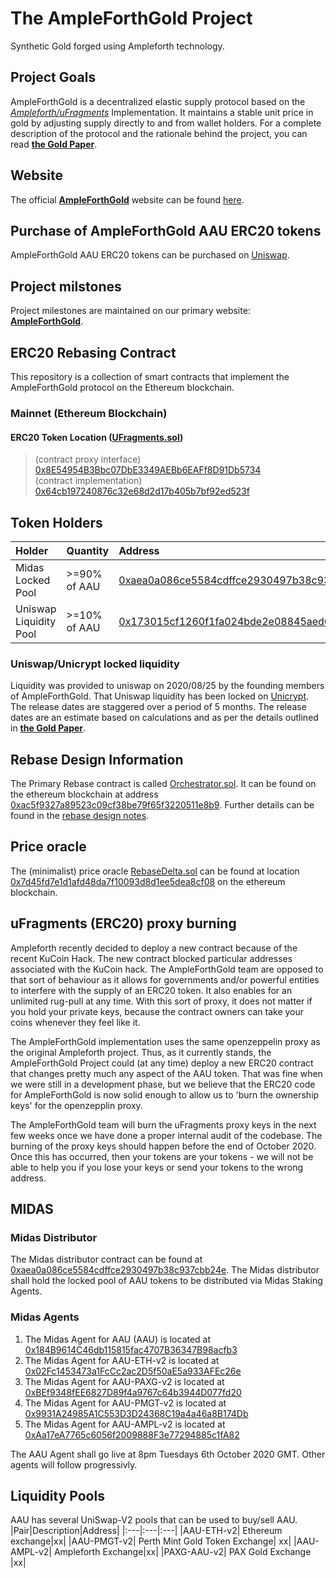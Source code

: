 # The AmpleForthGold Project  

Synthetic Gold forged using Ampleforth technology.

## Project Goals
AmpleForthGold is a decentralized elastic supply protocol based on the [*Ampleforth/uFragments*](https://github.com/ampleforth/uFragments) Implementation. It maintains a stable unit price in gold by adjusting supply directly to and from wallet holders. For a complete description of the protocol and the rationale behind the project, you can read [**the Gold Paper**](https://raw.githubusercontent.com/AmpleForthGold/AmpleForthGold/master/TheGoldPaper.pdf).

## Website
The official [**AmpleForthGold**](https://afgold.org/) website can be found [here](https://afgold.org/). 

## Purchase of AmpleForthGold AAU ERC20 tokens
AmpleForthGold AAU ERC20 tokens can be purchased on [Uniswap](https://app.uniswap.org/#/swap?outputCurrency=0x8E54954B3Bbc07DbE3349AEBb6EAFf8D91Db5734). 

## Project milstones
Project milestones are maintained on our primary website: [**AmpleForthGold**](https://www.afgold.org/roadmap).

## ERC20 Rebasing Contract
This repository is a collection of smart contracts that implement the AmpleForthGold protocol on the Ethereum blockchain.
### Mainnet (Ethereum Blockchain)
#### ERC20 Token Location ([UFragments.sol](https://github.com/AmpleForthGold/uFragments/blob/master/contracts/UFragments.sol))
> (contract proxy interface) [0x8E54954B3Bbc07DbE3349AEBb6EAFf8D91Db5734](https://etherscan.io/address/0x8E54954B3Bbc07DbE3349AEBb6EAFf8D91Db5734)<br>
> (contract implementation) [0x64cb197240876c32e68d2d17b405b7bf92ed523f](https://etherscan.io/address/0x64cb197240876c32e68d2d17b405b7bf92ed523f)

## Token Holders
|Holder|Quantity|Address|
|:---|:---|:---|
|Midas Locked Pool| >=90% of AAU| [0xaea0a086ce5584cdffce2930497b38c937cbb24e](https://etherscan.io/token/0x8E54954B3Bbc07DbE3349AEBb6EAFf8D91Db5734?a=0xaea0a086ce5584cdffce2930497b38c937cbb24e)|
|Uniswap Liquidity Pool | >=10% of AAU| [	0x173015cf1260f1fa024bde2e08845aed61c99e3b](https://etherscan.io/token/0x8E54954B3Bbc07DbE3349AEBb6EAFf8D91Db5734?a=0x173015cf1260f1fa024bde2e08845aed61c99e3b)|

### Uniswap/Unicrypt locked liquidity
Liquidity was provided to uniswap on 2020/08/25 by the founding members of AmpleForthGold. That Uniswap liquidity has been locked on [Unicrypt](https://unicrypt.network/uniswap-browser/pair/0x2d0C51C1282c31d71F035E15770f3214e20F6150). The release dates are staggered over a period of 5 months. The release dates are an estimate based on calculations and as per the details outlined in [**the Gold Paper**](https://raw.githubusercontent.com/AmpleForthGold/AmpleForthGold/master/TheGoldPaper.pdf).

## Rebase Design Information
The Primary Rebase contract is called [Orchestrator.sol](https://github.com/AmpleForthGold/uFragments/blob/master/contracts/Orchestrator.sol). It can be found on the ethereum blockchain at address [0xac5f9327a89523c09cf38be79f65f3220511e8b9](https://etherscan.io/address/0xac5f9327a89523c09cf38be79f65f3220511e8b9). Further details can be found in the [rebase design notes](https://raw.githubusercontent.com/AmpleForthGold/AmpleForthGold/master/ReBasePaper.pdf). 

## Price oracle
The (minimalist) price oracle [RebaseDelta.sol](https://github.com/AmpleForthGold/uFragments/blob/master/contracts/RebaseDelta.sol) can be found at location [0x7d45fd7e1d1afd48da7f10093d8d1ee5dea8cf08](https://etherscan.io/address/0x7d45fd7e1d1afd48da7f10093d8d1ee5dea8cf08) on the ethereum blockchain. 

## uFragments (ERC20) proxy burning
Ampleforth recently decided to deploy a new contract because of the recent KuCoin Hack. The new contract blocked particular addresses associated with the KuCoin hack. The AmpleForthGold team are opposed to that sort of behaviour as it allows for governments and/or powerful entities to interfere with the supply of an ERC20 token. It also enables for an unlimited rug-pull at any time. With this sort of proxy, it does not matter if you hold your private keys, because the contract owners can take your coins whenever they feel like it. 

The AmpleForthGold implementation uses the same openzeppelin proxy as the original Ampleforth project. Thus, as it currently stands, the AmpleForthGold Project could (at any time) deploy a new ERC20 contract that changes pretty much any aspect of the AAU token. That was fine when we were still in a development phase, but we believe that the ERC20 code for AmpleForthGold is now solid enough to allow us to 'burn the ownership keys' for the openzepplin proxy. 

The AmpleForthGold team will burn the uFragments proxy keys in the next few weeks once we have done a proper internal audit of the codebase. The burning of the proxy keys should happen before the end of October 2020. Once this has occurred, then your tokens are your tokens - we will not be able to help you if you lose your keys or send your tokens to the wrong address. 

## MIDAS
### Midas Distributor
The Midas distributor contract can be found at [0xaea0a086ce5584cdffce2930497b38c937cbb24e](https://etherscan.io/address/0xaea0a086ce5584cdffce2930497b38c937cbb24e). The Midas distributor shall hold the locked pool of AAU tokens to be distributed via Midas Staking Agents. 

### Midas Agents
1. The Midas Agent for AAU (AAU) is located at [0x184B9614C46db115815fac4707B36347B98acfb3](https://etherscan.io/address/0x184B9614C46db115815fac4707B36347B98acfb3)
2. The Midas Agent for AAU-ETH-v2 is located at [0x02Fc1453473a1FcCc2ac2D5f50aE5a933AFEc26e](https://etherscan.io/address/0x02Fc1453473a1FcCc2ac2D5f50aE5a933AFEc26e)
2. The Midas Agent for AAU-PAXG-v2 is located at [0xBEf9348fEE6827D89f4a9767c64b3944D077fd20](https://etherscan.io/address/0xBEf9348fEE6827D89f4a9767c64b3944D077fd20)
2. The Midas Agent for AAU-PMGT-v2 is located at [0x9931A24985A1C553D3D24368C19a4a46a8B174Db](https://etherscan.io/address/0x9931A24985A1C553D3D24368C19a4a46a8B174Db)
2. The Midas Agent for AAU-AMPL-v2 is located at [0xAa17eA7765c6056f2009888F3e77294885c1fA82](https://etherscan.io/address/0xAa17eA7765c6056f2009888F3e77294885c1fA82)

The AAU Agent shall go live at 8pm Tuesdays 6th October 2020 GMT. Other agents will follow progressivly. 

## Liquidity Pools
AAU has several UniSwap-V2 pools that can be used to buy/sell AAU.
|Pair|Description|Address|
|:---|:---|:---|
|AAU-ETH-v2| Ethereum exchange|xx|
|AAU-PMGT-v2| Perth Mint Gold Token Exchange| xx|
|AAU-AMPL-v2| Ampleforth Exchange|xx|
|PAXG-AAU-v2| PAX Gold Exchange |xx|
